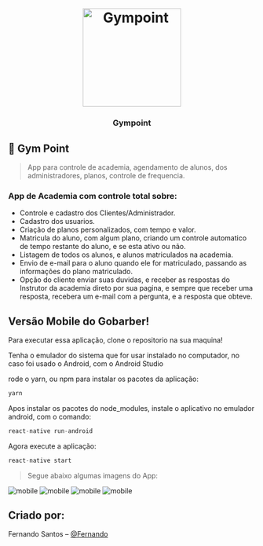 <h1 align="center">
  <img alt="Gympoint" title="Gympoint" src="./src/assets/logo.png" width="200px" />
</h1>

<h3 align="center">
  Gympoint
</h3>



## :rocket: Gym Point
> App para controle de academia, agendamento de alunos, dos administradores, planos, controle de frequencia.



### App de Academia com controle total sobre:

- Controle e cadastro dos Clientes/Administrador.
- Cadastro dos usuarios.
- Criação de planos personalizados, com tempo e valor.
- Matricula do aluno, com algum plano, criando um controle automatico de tempo restante do aluno, e se esta ativo ou não.
- Listagem de todos os alunos, e alunos matriculados na academia.
- Envio de e-mail para o aluno quando ele for matriculado, passando as informações do plano matriculado.
- Opção do cliente enviar suas duvidas, e receber as respostas do Instrutor da academia direto por sua pagina, e sempre que receber uma resposta, recebera um e-mail com a pergunta, e a resposta que obteve.





## Versão Mobile do Gobarber!


<p> Para executar essa aplicação, clone o repositorio na sua maquina!</p>
<p> Tenha o emulador do sistema que for usar instalado no computador, no caso foi usado o Android, com o Android Studio</p>
<p> rode o yarn, ou npm para instalar os pacotes da aplicação: </p>

```js
yarn
```

<p> Apos instalar os pacotes do node_modules, instale o aplicativo no emulador android, com o comando:</p>

```js
react-native run-android
```


<p>Agora execute a aplicação:</p>

```js
react-native start
```


>Segue abaixo algumas imagens do App:

<img src="../images/loginMobile.png" alt="mobile"></img>
<img src="../images/checkInMobile.png" alt="mobile"></img>
<img src="../images/perguntasMobile.png" alt="mobile"></img>
<img src="../images/respostamobile.png" alt="mobile"></img>


## Criado por:

Fernando Santos – [@Fernando](https://www.linkedin.com/in/fernando-santos-686632122/)
